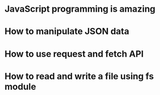 # JavaScript programming is amazing
# How to manipulate JSON data
# How to use request and fetch API
# How to read and write a file using fs module
